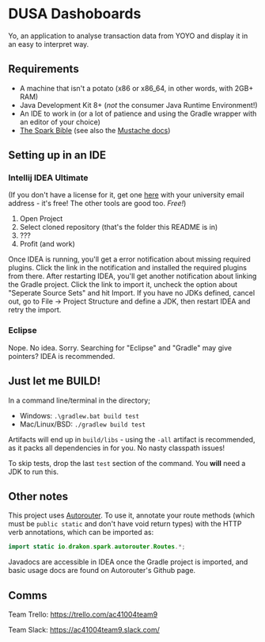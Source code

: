 # DUSA Dashoboards
Yo, an application to analyse transaction data from YOYO and display it in an easy to interpret way.

## Requirements
- A machine that isn't a potato (x86 or x86_64, in other words, with 2GB+ RAM)
- Java Development Kit 8+ (*not* the consumer Java Runtime Environment!)
- An IDE to work in (or a lot of patience and using the Gradle wrapper with an editor of your choice)
- [The Spark Bible](http://sparkjava.com/documentation) (see also the
[Mustache docs](https://mustache.github.io/mustache.5.html))

## Setting up in an IDE
### Intellij IDEA Ultimate
(If you don't have a license for it, get one [here](http://www.jetbrains.com/student/) with your university email
address - it's free! The other tools are good too. *Free!*)

1. Open Project
2. Select cloned repository (that's the folder this README is in)
3. ???
4. Profit (and work)

Once IDEA is running, you'll get a error notification about missing required plugins. Click the link in the notification
and installed the required plugins from there. After restarting IDEA, you'll get another notification about linking the
Gradle project. Click the link to import it, uncheck the option about "Seperate Source Sets" and hit Import. If you have
no JDKs defined, cancel out, go to File -> Project Structure and define a JDK, then restart IDEA and retry the import.

### Eclipse
Nope. No idea. Sorry. Searching for "Eclipse" and "Gradle" may give pointers? IDEA is recommended.

## Just let me BUILD!
In a command line/terminal in the directory;
- Windows: `.\gradlew.bat build test`
- Mac/Linux/BSD: `./gradlew build test`

Artifacts will end up in `build/libs` - using the `-all` artifact is recommended, as it packs all dependencies in for
you. No nasty classpath issues!

To skip tests, drop the last `test` section of the command. You **will** need a JDK to run this.

## Other notes
This project uses [Autorouter](https://github.com/Emberwalker/spark-autorouter). To use it, annotate your route methods
(which must be `public static` and don't have void return types) with the HTTP verb annotations, which can be imported
as:
```java
import static io.drakon.spark.autorouter.Routes.*;
```

Javadocs are accessible in IDEA once the Gradle project is imported, and basic usage docs are found on Autorouter's
Github page.

## Comms
Team Trello: https://trello.com/ac41004team9

Team Slack: https://ac41004team9.slack.com/
